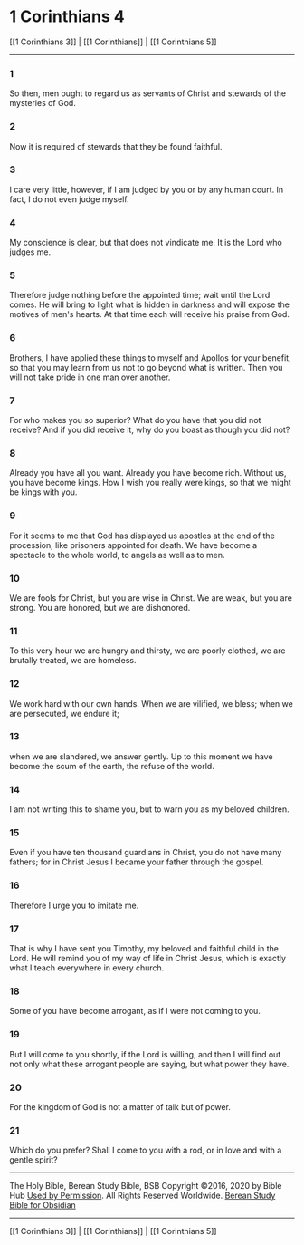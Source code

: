 # 1 Corinthians 4

[[1 Corinthians 3]] | [[1 Corinthians]] | [[1 Corinthians 5]]

---

### 1
So then, men ought to regard us as servants of Christ and stewards of the mysteries of God.

### 2
Now it is required of stewards that they be found faithful.

### 3
I care very little, however, if I am judged by you or by any human court. In fact, I do not even judge myself.

### 4
My conscience is clear, but that does not vindicate me. It is the Lord who judges me.

### 5
Therefore judge nothing before the appointed time; wait until the Lord comes. He will bring to light what is hidden in darkness and will expose the motives of men's hearts. At that time each will receive his praise from God.

### 6
Brothers, I have applied these things to myself and Apollos for your benefit, so that you may learn from us not to go beyond what is written. Then you will not take pride in one man over another.

### 7
For who makes you so superior? What do you have that you did not receive? And if you did receive it, why do you boast as though you did not?

### 8
Already you have all you want. Already you have become rich. Without us, you have become kings. How I wish you really were kings, so that we might be kings with you.

### 9
For it seems to me that God has displayed us apostles at the end of the procession, like prisoners appointed for death. We have become a spectacle to the whole world, to angels as well as to men.

### 10
We are fools for Christ, but you are wise in Christ. We are weak, but you are strong. You are honored, but we are dishonored.

### 11
To this very hour we are hungry and thirsty, we are poorly clothed, we are brutally treated, we are homeless.

### 12
We work hard with our own hands. When we are vilified, we bless; when we are persecuted, we endure it;

### 13
when we are slandered, we answer gently. Up to this moment we have become the scum of the earth, the refuse of the world.

### 14
I am not writing this to shame you, but to warn you as my beloved children.

### 15
Even if you have ten thousand guardians in Christ, you do not have many fathers; for in Christ Jesus I became your father through the gospel.

### 16
Therefore I urge you to imitate me.

### 17
That is why I have sent you Timothy, my beloved and faithful child in the Lord. He will remind you of my way of life in Christ Jesus, which is exactly what I teach everywhere in every church.

### 18
Some of you have become arrogant, as if I were not coming to you.

### 19
But I will come to you shortly, if the Lord is willing, and then I will find out not only what these arrogant people are saying, but what power they have.

### 20
For the kingdom of God is not a matter of talk but of power.

### 21
Which do you prefer? Shall I come to you with a rod, or in love and with a gentle spirit?

---

The Holy Bible, Berean Study Bible, BSB
Copyright ©2016, 2020 by Bible Hub
[Used by Permission](https://berean.bible/terms.htm). All Rights Reserved Worldwide.
[Berean Study Bible for Obsidian](https://github.com/gapmiss/berean-study-bible-for-obsidian)

---

[[1 Corinthians 3]] | [[1 Corinthians]] | [[1 Corinthians 5]]


